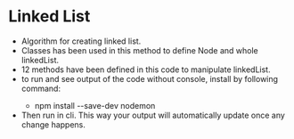 # Linked List

- Algorithm for creating linked list.
- Classes has been used in this method to define Node and whole linkedList.
- 12 methods have been defined in this code to manipulate linkedList.
- to run and see output of the code without console, install <nodemon> by following command:
  - npm install --save-dev nodemon
- Then run <nodemon filename.js> in cli. This way your output will automatically update once any change happens.
